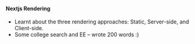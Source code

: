 #### Nextjs Rendering

- Learnt about the three rendering approaches: Static, Server-side, and Client-side.
- Some college search and EE – wrote 200 words :)
